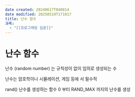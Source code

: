 ```yaml
---
date created: 20240617T040814
date modified: 20250519T171017
title: 난수 함수
과목:
  - "[[프로그래밍 입문]]"
---
```


# 난수 함수

난수 (random number) 는 규칙성이 없이 임의로 생성되는 수

난수는 암호학이나 시뮬레이션, 게임 등에 서 필수적

rand()
난수를 생성하는 함수
0 부터 RAND_MAX 까지의 난수를 생성
